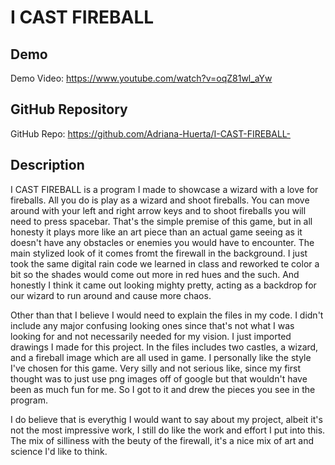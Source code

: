 # I CAST FIREBALL

## Demo
Demo Video: https://www.youtube.com/watch?v=oqZ81wl_aYw

## GitHub Repository
GitHub Repo: https://github.com/Adriana-Huerta/I-CAST-FIREBALL-

## Description
I CAST FIREBALL is a program I made to showcase a wizard with a love for fireballs. All you do is play as a wizard and shoot fireballs. You can move around with your left and right arrow keys and to shoot fireballs you will need to press spacebar. That's the simple premise of this game, but in all honesty it plays more like an art piece than an actual game seeing as it doesn't have any obstacles or enemies you would have to encounter. The main stylized look of it comes fromt the firewall in the background. I just took the same digital rain code we learned in class and reworked te color a bit so the shades would come out more in red hues and the such. And honestly I think it came out looking mighty pretty, acting as a backdrop for our wizard to run around and cause more chaos.

Other than that I believe I would need to explain the files in my code. I didn't include any major confusing looking ones since that's not what I was looking for and not necessarily needed for my vision. I just imported drawings I made for this project. In the files includes two castles, a wizard, and a fireball image which are all used in game. I personally like the style I've chosen for this game. Very silly and not serious like, since my first thought was to just use png images off of google but that wouldn't have been as much fun for me. So I got to it and drew the pieces you see in the program.

I do believe that is everythig I would want to say about my project, albeit it's not the most impressive work, I still do like the work and effort I put into this. The mix of silliness with the beuty of the firewall, it's a nice mix of art and science I'd like to think. 
